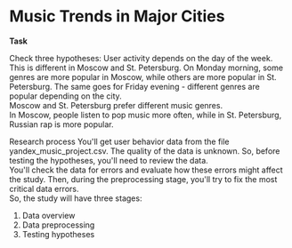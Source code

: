**Music Trends in Major Cities**
===

**Task**

Check three hypotheses:
User activity depends on the day of the week. This is different in Moscow and St. Petersburg. On Monday morning, some genres are more popular in Moscow, while others are more popular in St. Petersburg. The same goes for Friday evening - different genres are popular depending on the city.  
Moscow and St. Petersburg prefer different music genres.  
In Moscow, people listen to pop music more often, while in St. Petersburg, Russian rap is more popular.  

Research process
You'll get user behavior data from the file yandex_music_project.csv. The quality of the data is unknown. So, before testing the hypotheses, you'll need to review the data.  
You'll check the data for errors and evaluate how these errors might affect the study. Then, during the preprocessing stage, you'll try to fix the most critical data errors.  
So, the study will have three stages:  
1. Data overview
2. Data preprocessing
3. Testing hypotheses
